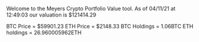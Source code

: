 Welcome to the Meyers Crypto Portfolio Value tool. 
As of 04/11/21 at 12:49:03 our valuation is $121414.29 

BTC Price = $59901.23
 ETH Price = $2148.33
BTC Holdings = 1.06BTC
 ETH holdings = 26.960005962ETH 
